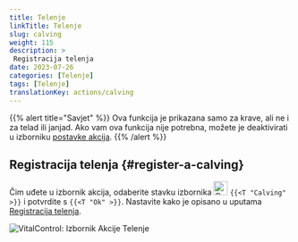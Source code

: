 ```yaml
---
title: Telenje
linkTitle: Telenje
slug: calving
weight: 115
description: >
 Registracija telenja
date: 2023-07-26
categories: [Telenje]
tags: [Telenje]
translationKey: actions/calving
---
```

{{% alert title="Savjet" %}}
Ova funkcija je prikazana samo za krave, ali ne i za telad ili janjad.
Ako vam ova funkcija nije potrebna, možete je deaktivirati u izborniku [postavke akcija](../setting/).
{{% /alert %}}

## Registracija telenja {#register-a-calving}

Čim uđete u izbornik akcija, odaberite stavku izbornika <img src="/icons/actions/calving.svg" width="25" align="bottom" alt="Calving"  alt="Calving"/> `{{<T "Calving" >}}` i potvrdite s `{{<T "Ok" >}}`. Nastavite kako je opisano u uputama [Registracija telenja](/hr/docs/new/calving/).

   ![VitalControl: Izbornik Akcije Telenje](../images/calving.png "Telenje")

